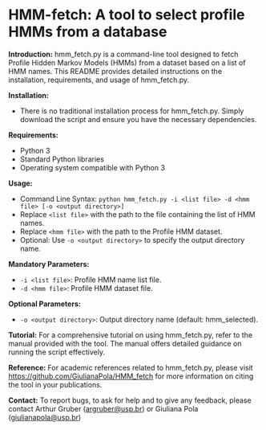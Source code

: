 # HMM-fetch: A tool to select profile HMMs from a database

**Introduction:**
hmm_fetch.py is a command-line tool designed to fetch Profile Hidden Markov Models (HMMs) from a dataset based on a list of HMM names. This README provides detailed instructions on the installation, requirements, and usage of hmm_fetch.py.

**Installation:**
- There is no traditional installation process for hmm_fetch.py. Simply download the script and ensure you have the necessary dependencies.

**Requirements:**
- Python 3
- Standard Python libraries
- Operating system compatible with Python 3

**Usage:**
- Command Line Syntax: `python hmm_fetch.py -i <list file> -d <hmm file> [-o <output directory>]`
- Replace `<list file>` with the path to the file containing the list of HMM names.
- Replace `<hmm file>` with the path to the Profile HMM dataset.
- Optional: Use `-o <output directory>` to specify the output directory name.

**Mandatory Parameters:**
- `-i <list file>`: Profile HMM name list file.
- `-d <hmm file>`: Profile HMM dataset file.

**Optional Parameters:**
- `-o <output directory>`: Output directory name (default: hmm_selected).

**Tutorial:**
For a comprehensive tutorial on using hmm_fetch.py, refer to the manual provided with the tool. The manual offers detailed guidance on running the script effectively.

**Reference:**
For academic references related to hmm_fetch.py, please visit https://github.com/GiulianaPola/HMM_fetch for more information on citing the tool in your publications.

**Contact:**
To report bugs, to ask for help and to give any feedback, please contact Arthur Gruber (argruber@usp.br) or Giuliana Pola (giulianapola@usp.br)
